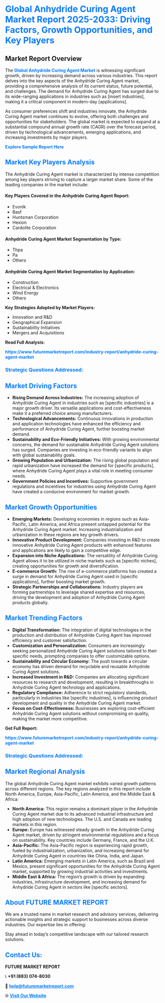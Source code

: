 <h1 style="color: #007BFF;">Global Anhydride Curing Agent Market Report 2025-2033: Driving Factors, Growth Opportunities, and Key Players</h1>

<section id="overview">
<h2>Market Report Overview</h2>
<p>The <a href="https://www.futuremarketreport.com/industry-report/anhydride-curing-agent-market" style="color: #007BFF; text-decoration: none;"><strong>Global Anhydride Curing Agent Market</strong></a> is witnessing significant growth, driven by increasing demand across various industries. This report delves into the key aspects of the Anhydride Curing Agent market, providing a comprehensive analysis of its current status, future potential, and challenges. The demand for Anhydride Curing Agent has surged due to its wide-ranging applications in industries such as [insert industries], making it a critical component in modern-day [applications].</p>
<p>As consumer preferences shift and industries innovate, the Anhydride Curing Agent market continues to evolve, offering both challenges and opportunities for stakeholders. The global market is expected to expand at a substantial compound annual growth rate (CAGR) over the forecast period, driven by technological advancements, emerging applications, and increasing investments by major players.</p>
</section>

<section id="overview">
<p><a href="https://www.futuremarketreport.com/request-sample/reportId=29968" style="color: #007BFF; text-decoration: none;"><strong>Explore Sample Report Here</strong></a></p>
</section>

<section id="key-players">
<h2 style="color: #007BFF;">Market Key Players Analysis</h2>
<p>The Anhydride Curing Agent market is characterized by intense competition among key players striving to capture a larger market share. Some of the leading companies in the market include:</p>
<h4>Key Players Covered in the Anhydride Curing Agent Report:</h4>
<ul><li>Evonik</li><li>Basf</li><li>Huntsman Corporation</li><li>Hexion</li><li>Cardolite Corporation</li></ul>
<h4>Anhydride Curing Agent Market Segmentation by Type:</h4>
<ul><li>Thpa</li><li>Pa</li><li>Others</li></ul>

<h4>Anhydride Curing Agent Market Segmentation by Application:</h4>
<ul><li>Construction</li><li>Electrical &amp; Electronics</li><li>Wind Energy</li><li>Others</li></ul>
<p><strong>Key Strategies Adopted by Market Players:</strong></p>
<ul>
<li>Innovation and R&D</li>
<li>Geographical Expansion</li>
<li>Sustainability Initiatives</li>
<li>Mergers and Acquisitions</li>
</ul>
</section>

<section>
<p><strong>Read Full Analysis: </strong></p><a href="https://www.futuremarketreport.com/industry-report/anhydride-curing-agent-market" style="color: #007BFF; text-decoration: none;"><strong>https://www.futuremarketreport.com/industry-report/anhydride-curing-agent-market</strong></a>
<h3 style="color: #007BFF;">Strategic Questions Addressed:</h3>
</section>

<section id="driving-factors">
<h2 style="color: #007BFF;">Market Driving Factors</h2>
<ul>
<li><strong>Rising Demand Across Industries:</strong> The increasing adoption of Anhydride Curing Agent in industries such as [specific industries] is a major growth driver. Its versatile applications and cost-effectiveness make it a preferred choice among manufacturers.</li>
<li><strong>Technological Advancements:</strong> Continuous innovations in production and application technologies have enhanced the efficiency and performance of Anhydride Curing Agent, further boosting market demand.</li>
<li><strong>Sustainability and Eco-Friendly Initiatives:</strong> With growing environmental concerns, the demand for sustainable Anhydride Curing Agent solutions has surged. Companies are investing in eco-friendly variants to align with global sustainability goals.</li>
<li><strong>Growing Population and Urbanization:</strong> The rising global population and rapid urbanization have increased the demand for [specific products], where Anhydride Curing Agent plays a vital role in meeting consumer needs.</li>
<li><strong>Government Policies and Incentives:</strong> Supportive government regulations and incentives for industries using Anhydride Curing Agent have created a conducive environment for market growth.</li>
</ul>
</section>

<section id="growth-opportunities">
<h2 style="color: #007BFF;">Market Growth Opportunities</h2>
<ul>
<li><strong>Emerging Markets:</strong> Developing economies in regions such as Asia-Pacific, Latin America, and Africa present untapped potential for the Anhydride Curing Agent market. Increasing industrialization and urbanization in these regions are key growth drivers.</li>
<li><strong>Innovative Product Development:</strong> Companies investing in R&D to create innovative Anhydride Curing Agent products with enhanced features and applications are likely to gain a competitive edge.</li>
<li><strong>Expansion into Niche Applications:</strong> The versatility of Anhydride Curing Agent allows it to be utilized in niche markets such as [specific niches], creating opportunities for growth and diversification.</li>
<li><strong>E-commerce Growth:</strong> The rise of e-commerce platforms has created a surge in demand for Anhydride Curing Agent used in [specific applications], further boosting market growth.</li>
<li><strong>Strategic Partnerships and Collaborations:</strong> Industry players are forming partnerships to leverage shared expertise and resources, driving the development and adoption of Anhydride Curing Agent products globally.</li>
</ul>
</section>

<section id="trending-factors">
<h2 style="color: #007BFF;">Market Trending Factors</h2>
<ul>
<li><strong>Digital Transformation:</strong> The integration of digital technologies in the production and distribution of Anhydride Curing Agent has improved efficiency and customer satisfaction.</li>
<li><strong>Customization and Personalization:</strong> Consumers are increasingly seeking personalized Anhydride Curing Agent solutions tailored to their specific needs, prompting companies to offer customizable options.</li>
<li><strong>Sustainability and Circular Economy:</strong> The push towards a circular economy has driven demand for recyclable and reusable Anhydride Curing Agent solutions.</li>
<li><strong>Increased Investment in R&D:</strong> Companies are allocating significant resources to research and development, resulting in breakthroughs in Anhydride Curing Agent technology and applications.</li>
<li><strong>Regulatory Compliance:</strong> Adherence to strict regulatory standards, particularly in industries like [specific industries], is influencing product development and quality in the Anhydride Curing Agent market.</li>
<li><strong>Focus on Cost-Effectiveness:</strong> Businesses are exploring cost-efficient Anhydride Curing Agent solutions without compromising on quality, making the market more competitive.</li>
</ul>
</section>

<section>
<p><strong>Get Full Report: </strong></p><a href="https://www.futuremarketreport.com/industry-report/anhydride-curing-agent-market" style="color: #007BFF; text-decoration: none;"><strong>https://www.futuremarketreport.com/industry-report/anhydride-curing-agent-market</strong></a>
<h3 style="color: #007BFF;">Strategic Questions Addressed:</h3>
</section>


<section id="regional-analysis">
<h2 style="color: #007BFF;">Market Regional Analysis</h2>
<p>The global Anhydride Curing Agent market exhibits varied growth patterns across different regions. The key regions analyzed in this report include North America, Europe, Asia-Pacific, Latin America, and the Middle East & Africa:</p>
<ul>
<li><strong>North America:</strong> This region remains a dominant player in the Anhydride Curing Agent market due to its advanced industrial infrastructure and high adoption of new technologies. The U.S. and Canada are leading markets in this region.</li>
<li><strong>Europe:</strong> Europe has witnessed steady growth in the Anhydride Curing Agent market, driven by stringent environmental regulations and a focus on sustainability. Key countries include Germany, France, and the U.K.</li>
<li><strong>Asia-Pacific:</strong> The Asia-Pacific region is experiencing rapid growth, fueled by industrialization, urbanization, and increasing demand for Anhydride Curing Agent in countries like China, India, and Japan.</li>
<li><strong>Latin America:</strong> Emerging markets in Latin America, such as Brazil and Mexico, present significant opportunities for the Anhydride Curing Agent market, supported by growing industrial activities and investments.</li>
<li><strong>Middle East & Africa:</strong> The region’s growth is driven by expanding industries, infrastructure development, and increasing demand for Anhydride Curing Agent in sectors like [specific sectors].</li>
</ul>
</section>

<footer>
<h2 style="color: #007BFF;">About FUTURE MARKET REPORT</h2>
<p>We are a trusted name in market research and advisory services, delivering actionable insights and strategic support to businesses across diverse industries. Our expertise lies in offering:</p>

<p>Stay ahead in today’s competitive landscape with our tailored research solutions.</p>

<h2 style="color: #007BFF;">Contact Us:</h2>
<p><strong>FUTURE MARKET REPORT</strong></p>
<p>📞 <strong>+91 (883) 074-8030</strong></p>
<p>📧 <strong><a href="mailto:help@futuremarketreport.com" style="color: #007BFF;">help@futuremarketreport.com</a></strong></p>
<p>🌐 <strong><a href="https://www.futuremarketreport.com/" style="color: #007BFF;">Visit Our Website</a></strong></p>
</footer>